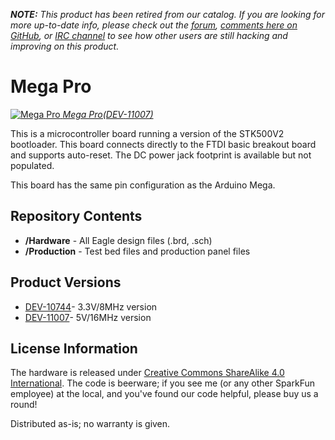 
***NOTE:*** *This product has been retired from our catalog. If you are looking for more up-to-date info, please check out the [forum](https://forum.sparkfun.com/), [comments here on GitHub](https://github.com/sparkfun/Mega_Pro/issues), or [IRC channel](https://www.sparkfun.com/news/263) to see how other users are still hacking and improving on this product.*

Mega Pro
=============

[![Mega Pro](https://cdn.sparkfun.com//assets/parts/6/2/7/9/11007-03a.jpg)
*Mega Pro(DEV-11007)*](https://www.sparkfun.com/products/11007)

This is a microcontroller board running a version of the STK500V2 bootloader. This board connects directly to the FTDI
basic breakout board and supports auto-reset. The DC power jack footprint is available but not populated. 

This board has the same pin configuration as the Arduino Mega. 


Repository Contents
-------------------
* **/Hardware** - All Eagle design files (.brd, .sch)
* **/Production** - Test bed files and production panel files


Product Versions
----------------
* [DEV-10744](https://www.sparkfun.com/products/10744)- 3.3V/8MHz version
* [DEV-11007](https://www.sparkfun.com/products/11007)- 5V/16MHz version

License Information
-------------------
The hardware is released under [Creative Commons ShareAlike 4.0 International](https://creativecommons.org/licenses/by-sa/4.0/).
The code is beerware; if you see me (or any other SparkFun employee) at the local, and you've found our code helpful, please buy us a round!

Distributed as-is; no warranty is given.
